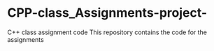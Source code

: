 # CPP-class_Assignments-project-
C++  class assignment code
This repository contains the code for the assignments
